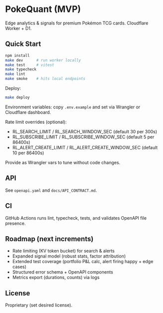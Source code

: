 # PokeQuant (MVP)

Edge analytics & signals for premium Pokémon TCG cards. Cloudflare Worker + D1.

## Quick Start

```bash
npm install
make dev      # run worker locally
make test     # vitest
make typecheck
make lint
make smoke    # hits local endpoints
```

Deploy:
```bash
make deploy
```

Environment variables: copy `.env.example` and set via Wrangler or Cloudflare dashboard.

Rate limit overrides (optional):
- RL_SEARCH_LIMIT / RL_SEARCH_WINDOW_SEC (default 30 per 300s)
- RL_SUBSCRIBE_LIMIT / RL_SUBSCRIBE_WINDOW_SEC (default 5 per 86400s)
- RL_ALERT_CREATE_LIMIT / RL_ALERT_CREATE_WINDOW_SEC (default 10 per 86400s)

Provide as Wrangler vars to tune without code changes.

## API
See `openapi.yaml` and `docs/API_CONTRACT.md`.

## CI
GitHub Actions runs lint, typecheck, tests, and validates OpenAPI file presence.

## Roadmap (next increments)
- Rate limiting (KV token bucket) for search & alerts
- Expanded signal model (robust stats, factor attribution)
- Extended test coverage (portfolio P&L calc, alert firing happy + edge cases)
- Structured error schema + OpenAPI components
- Metrics export (durations, counts) via logs

## License
Proprietary (set desired license).
